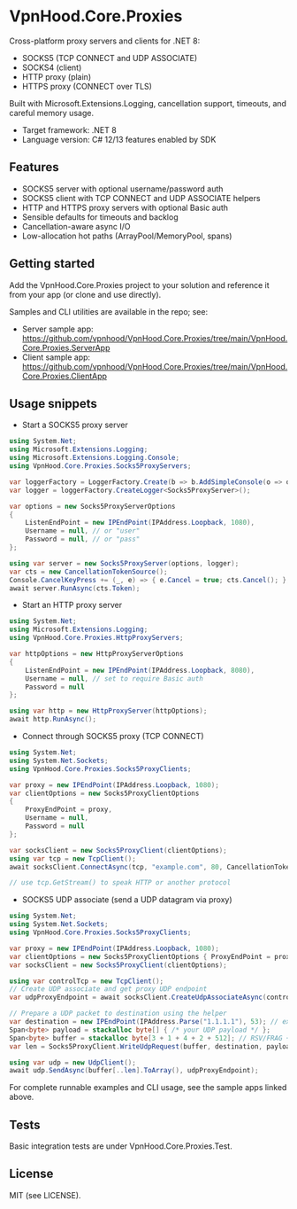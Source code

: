 # VpnHood.Core.Proxies

Cross-platform proxy servers and clients for .NET 8:
- SOCKS5 (TCP CONNECT and UDP ASSOCIATE)
- SOCKS4 (client)
- HTTP proxy (plain)
- HTTPS proxy (CONNECT over TLS)

Built with Microsoft.Extensions.Logging, cancellation support, timeouts, and careful memory usage.

- Target framework: .NET 8
- Language version: C# 12/13 features enabled by SDK

## Features
- SOCKS5 server with optional username/password auth
- SOCKS5 client with TCP CONNECT and UDP ASSOCIATE helpers
- HTTP and HTTPS proxy servers with optional Basic auth
- Sensible defaults for timeouts and backlog
- Cancellation-aware async I/O
- Low-allocation hot paths (ArrayPool/MemoryPool, spans)

## Getting started
Add the VpnHood.Core.Proxies project to your solution and reference it from your app (or clone and use directly).

Samples and CLI utilities are available in the repo; see:
- Server sample app: https://github.com/vpnhood/VpnHood.Core.Proxies/tree/main/VpnHood.Core.Proxies.ServerApp
- Client sample app: https://github.com/vpnhood/VpnHood.Core.Proxies/tree/main/VpnHood.Core.Proxies.ClientApp

## Usage snippets

- Start a SOCKS5 proxy server

```csharp
using System.Net;
using Microsoft.Extensions.Logging;
using Microsoft.Extensions.Logging.Console;
using VpnHood.Core.Proxies.Socks5ProxyServers;

var loggerFactory = LoggerFactory.Create(b => b.AddSimpleConsole(o => o.TimestampFormat = "HH:mm:ss ")); 
var logger = loggerFactory.CreateLogger<Socks5ProxyServer>();

var options = new Socks5ProxyServerOptions
{
    ListenEndPoint = new IPEndPoint(IPAddress.Loopback, 1080),
    Username = null, // or "user"
    Password = null, // or "pass"
};

using var server = new Socks5ProxyServer(options, logger);
var cts = new CancellationTokenSource();
Console.CancelKeyPress += (_, e) => { e.Cancel = true; cts.Cancel(); };
await server.RunAsync(cts.Token);
```

- Start an HTTP proxy server

```csharp
using System.Net;
using Microsoft.Extensions.Logging;
using VpnHood.Core.Proxies.HttpProxyServers;

var httpOptions = new HttpProxyServerOptions
{
    ListenEndPoint = new IPEndPoint(IPAddress.Loopback, 8080),
    Username = null, // set to require Basic auth
    Password = null
};

using var http = new HttpProxyServer(httpOptions);
await http.RunAsync();
```

- Connect through SOCKS5 proxy (TCP CONNECT)

```csharp
using System.Net;
using System.Net.Sockets;
using VpnHood.Core.Proxies.Socks5ProxyClients;

var proxy = new IPEndPoint(IPAddress.Loopback, 1080);
var clientOptions = new Socks5ProxyClientOptions
{
    ProxyEndPoint = proxy,
    Username = null,
    Password = null
};

var socksClient = new Socks5ProxyClient(clientOptions);
using var tcp = new TcpClient();
await socksClient.ConnectAsync(tcp, "example.com", 80, CancellationToken.None);

// use tcp.GetStream() to speak HTTP or another protocol
```

- SOCKS5 UDP associate (send a UDP datagram via proxy)

```csharp
using System.Net;
using System.Net.Sockets;
using VpnHood.Core.Proxies.Socks5ProxyClients;

var proxy = new IPEndPoint(IPAddress.Loopback, 1080);
var clientOptions = new Socks5ProxyClientOptions { ProxyEndPoint = proxy };
var socksClient = new Socks5ProxyClient(clientOptions);

using var controlTcp = new TcpClient();
// Create UDP associate and get proxy UDP endpoint
var udpProxyEndpoint = await socksClient.CreateUdpAssociateAsync(controlTcp, CancellationToken.None);

// Prepare a UDP packet to destination using the helper
var destination = new IPEndPoint(IPAddress.Parse("1.1.1.1"), 53); // example: DNS
Span<byte> payload = stackalloc byte[] { /* your UDP payload */ };
Span<byte> buffer = stackalloc byte[3 + 1 + 4 + 2 + 512]; // RSV/FRAG + ATYP + IPv4 + port + payload
var len = Socks5ProxyClient.WriteUdpRequest(buffer, destination, payload);

using var udp = new UdpClient();
await udp.SendAsync(buffer[..len].ToArray(), udpProxyEndpoint);
```

For complete runnable examples and CLI usage, see the sample apps linked above.

## Tests
Basic integration tests are under VpnHood.Core.Proxies.Test.

## License
MIT (see LICENSE).
